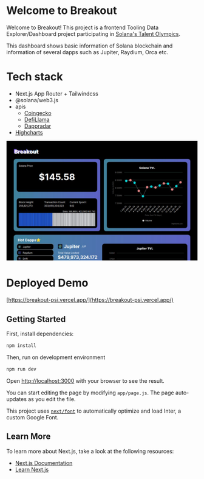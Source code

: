 # Welcome to Breakout
Welcome to Breakout! This project is a frontend Tooling Data Explorer/Dashboard project participating in [Solana's Talent Olympics](https://earn.superteam.fun/talent-olympics/).

This dashboard shows basic information of Solana blockchain and information of several dapps such as Jupiter, Raydium, Orca etc.

# Tech stack
- Next.js App Router + Tailwindcss
- @solana/web3.js
- apis
    - [Coingecko](https://www.coingecko.com/)
    - [DefiLlama](https://defillama.com/)
    - [Dappradar](https://dappradar.com/)
- [Highcharts](https://www.highcharts.com/)

![deployed](./public/deployed.png)

# Deployed Demo
[https://breakout-psi.vercel.app/](https://breakout-psi.vercel.app/)


## Getting Started

First, install dependencies:

```bash
npm install
```

Then, run on development environment

```bash
npm run dev
```

Open [http://localhost:3000](http://localhost:3000) with your browser to see the result.

You can start editing the page by modifying `app/page.js`. The page auto-updates as you edit the file.

This project uses [`next/font`](https://nextjs.org/docs/basic-features/font-optimization) to automatically optimize and load Inter, a custom Google Font.

## Learn More

To learn more about Next.js, take a look at the following resources:

- [Next.js Documentation](https://nextjs.org/docs)
- [Learn Next.js](https://nextjs.org/learn)


